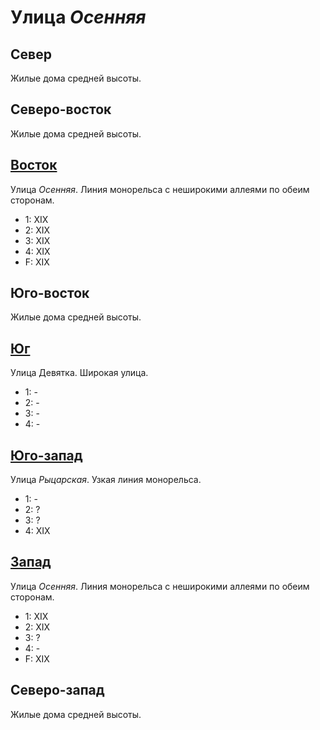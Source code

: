 # Улица *Осенняя*

## Север

Жилые дома средней высоты.

## Северо-восток

Жилые дома средней высоты.

## [Восток](./530045.md)

Улица *Осенняя*.
Линия монорельса с неширокими аллеями по обеим сторонам.

* 1:    XIX
* 2:    XIX
* 3:    XIX
* 4:    XIX
* F:    XIX

## Юго-восток

Жилые дома средней высоты.

## [Юг](./520050.md)

Улица Девятка.
Широкая улица.

* 1:    -
* 2:    -
* 3:    -
* 4:    -

## [Юго-запад](./515050.md)

Улица *Рыцарская*.
Узкая линия монорельса.

* 1:    -
* 2:    ?
* 3:    ?
* 4:    XIX

## [Запад](./515045.md)

Улица *Осенняя*.
Линия монорельса с неширокими аллеями по обеим сторонам.

* 1:    XIX
* 2:    XIX
* 3:    ?
* 4:    -
* F:    XIX

## Северо-запад

Жилые дома средней высоты.
